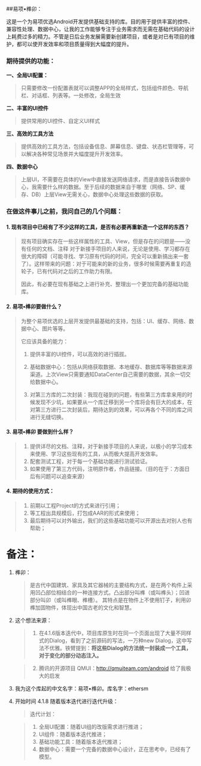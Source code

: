 ##易项•榫卯：

这是一个为易项优选Android开发提供基础支持的库。目的用于提供丰富的控件、兼容性处理、数据中心，让我的工作能够专注于业务需求而无需在基础代码的设计上耗费过多的精力。不管是日后业务发展需要新创建项目，或者是对已有项目的维护，都可以使开发效率和项目质量得到大幅度的提升。

### 期待提供的功能：

**一、全局UI配置：**

> 只需要修改一份配置表就可以调整APP的全局样式，包括组件颜色、导航栏、对话框、列表等。一处修改，全局生效

**二、丰富的UI控件**
> 提供常用的UI控件、自定义UI样式

**三、高效的工具方法**
> 提供高效的工具方法，包括设备信息、屏幕信息、键盘、状态栏管理等，可以解决各种常见场景并大幅度提升开发效率。

**四、数据中心**
> 上层UI，不需要在具体的View中直接发送网络请求，而是直接告诉数据中心，我需要什么样的数据。至于后续的数据来自于哪里（网络、SP、缓存、DB）上层View无需关心，数据中心处理这些数据的获取。

### 在做这件事儿之前，我问自己的几个问题：

#### 1. 现有项目中已经有了不少这样的工具，是否有必要再重新造一个这样的东西？
>  现有项目确实存在一些这样属性的工具、View，但是存在的问题是——没有任何的文档、注释 对于新接手项目的人来说，无论是使用、学习都存在很大的障碍（可能寻找、学习原有代码的时间，完全可以重新搞出来一套了）。这样带来的问题：对于可能来的新的业务，很多时候需要再重复的造轮子，已有代码对之后的工作助力有限。
> 
> 因此，有必要在现有基础之上进行补充、整理出一个更加完备的基础功能库。

#### 2. 易项•榫卯要做什么？
>  为整个易项优选的上层开发提供最基础的支持，包括：UI、缓存、网络、数据中心、图片等等。
> 
> 它应该具备的能力：
> 
> 1. 提供丰富的UI控件，可以高效的进行插拔。
> 2. 基础数据中心：包括从网络获取数据、本地缓存、数据库等等数据来源渠道。上次View只需要通知DataCenter自己需要的数据，其余一切交给数据中心。
> 
> 3. 对第三方库的二次封装：我现在碰到的问题，有些第三方库拿来用的时候发现不少坑，如果要从一个库迁移到另一个库将会有巨大的成本，在对第三方进行二次封装后，期待达到的效果，可以再各个不同的库之间进行无缝切换。

#### 3. **易项•榫卯** 要做到什么样？
>  1. 提供详尽的文档、注释，对于新接手项目的人来说，以极小的学习成本来使用、学习这些现有的工具，从而极大提高开发效率。
>  2. 配套测试工程，对于每一个基础功能进行测试验证。
>  3. 如果使用了第三方代码，注明原作者，作品链接。（目的在于：方面日后有问题可以追查来源）
> 

#### 4. 期待的使用方式：

> 1. 前期以工程Project的方式来进行引用；
> 2. 等工程出具规模后，打包成AAR的形式来使用；
> 3. 最后期待可以对外输出，我们的这些基础功能可以开源出去对别人也有帮助；


# 备注：

1. 榫卯：

	> 是古代中国建筑、家具及其它器械的主要结构方式，是在两个构件上采用凹凸部位相结合的一种连接方式。凸出部分叫榫（或叫榫头）；凹进部分叫卯（或叫榫眼、榫槽）。
其特点是在物件上不使用钉子，利用卯榫加固物件，体现出中国古老的文化和智慧。

2. 这个想法来源：
 	> 1. 在4.1.6版本迭代中，项目库原生时在同一个页面出现了大量不同样式的Dialog，看到了之前源码的写法，一万种new Dialog，这中写法不优雅。铁臂提到：**将这些Dialog的方法统一封装成一个工具，对于变化的部分动态注入。**
 	
 	> 2. 腾讯的开源项目 QMUI：http://qmuiteam.com/android 给了我极大的启发
 	
3. 我为这个库起的中文名字：易项•榫卯。库名字：ethersm
4. 开始时间 4.1.8 随着版本迭代进行迭代升级：
   
   > 迭代计划：
   
   > 1. 全局UI配置：随着UI组的改版需求进行推进；
   > 2. UI组件：随着版本迭代推进；
   > 3. 基础功能工具：随着版本迭代推进；
   > 4. 数据中心：需要一个完备的数据中心设计，正在思考中，已经有了模型。


